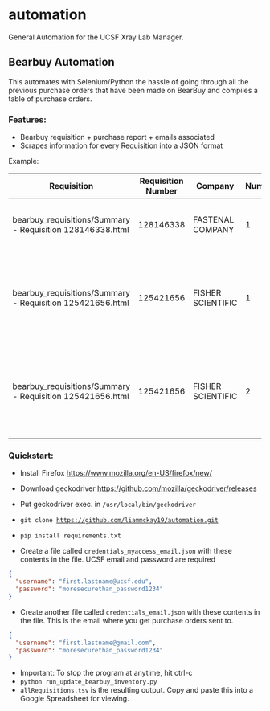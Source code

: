 # automation
 General Automation for the UCSF Xray Lab Manager. 
## Bearbuy Automation
This automates with Selenium/Python the hassle of going through all the previous purchase orders that have been made on BearBuy and compiles a table of purchase orders.

### Features:

- Bearbuy requisition + purchase report + emails associated
- Scrapes information for every Requisition into a JSON format

 Example:

| Requisition                                               | Requisition Number | Company           | Number | Item Description                                                                                                                                            | Catalog Number | Size / Packaging | Unit Price | Quantity | Ext. Price | Date Complete      | Purchase Order |
|-----------------------------------------------------------|--------------------|-------------------|--------|-------------------------------------------------------------------------------------------------------------------------------------------------------------|----------------|------------------|------------|----------|------------|--------------------|----------------|
| bearbuy_requisitions/Summary - Requisition 128146338.html | 128146338          | FASTENAL COMPANY  | 1      | Air / Water Hose - 1/4"IDx29/64"OD Clear H285 250PSI Low Pressure Hose(50'PricedPerFt)                                                                      | 0447021        | EA               | 0.7606     | 35/EA    | 26.62      | 1/16/2020 5:25 PM  | B001821448     |
| bearbuy_requisitions/Summary - Requisition 125421656.html | 125421656          | FISHER SCIENTIFIC | 1      | Accessory for PIPETMAN Complete Pipetting System- Reagent Reservoirs Polystyrene White, Use With: Pipetteman complete pipetting system 50mL, F267670 10/PK  | F267670G       | PK               | 180.23     | 1/PK     | 180.23     | 11/4/2019 11:53 AM | B001774860     |
| bearbuy_requisitions/Summary - Requisition 125421656.html | 125421656          | FISHER SCIENTIFIC | 2      | Accessory for PIPETMAN Complete Pipetting System- Reagent Reservoirs Polystyrene White, Use With: Pipetteman complete pipetting system 25mL, F267660 100/PK | F267660G       | PK               | 133.00     | 1/PK     | 133.00     | 11/4/2019 11:53 AM | B001774860     |


### Quickstart:

- Install Firefox https://www.mozilla.org/en-US/firefox/new/

- Download geckodriver https://github.com/mozilla/geckodriver/releases
- Put geckodriver exec. in <code>/usr/local/bin/geckodriver</code>
- <code>git clone https://github.com/liammckay19/automation.git </code>
- <code>pip install requirements.txt</code>
- Create a file called <code>credentials_myaccess_email.json</code> with these contents in the file. UCSF email and password are required

```json
{
  "username": "first.lastname@ucsf.edu",
  "password": "moresecurethan_password1234"
}
```


- Create another file called <code>credentials_email.json</code> with these contents in the file. This is the email where you get purchase orders sent to.
```json
{
  "username": "first.lastname@gmail.com",
  "password": "moresecurethan_password1234"
}
```

- Important: To stop the program at anytime, hit ctrl-c
- <code>python run_update_bearbuy_inventory.py</code>
- <code>allRequisitions.tsv</code> is the resulting output. Copy and paste this into a Google Spreadsheet for viewing. 